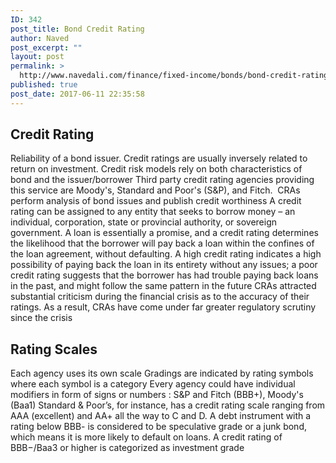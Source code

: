 ```yaml
---
ID: 342
post_title: Bond Credit Rating
author: Naved
post_excerpt: ""
layout: post
permalink: >
  http://www.navedali.com/finance/fixed-income/bonds/bond-credit-rating
published: true
post_date: 2017-06-11 22:35:58
---
```

<h2>Credit Rating</h2>
Reliability of a bond issuer. Credit ratings are usually inversely related to return on investment. Credit risk models rely on both characteristics of bond and the issuer/borrower Third party credit rating agencies providing this service are Moody's, Standard and Poor's (S&amp;P), and Fitch.  CRAs perform analysis of bond issues and publish credit worthiness A credit rating can be assigned to any entity that seeks to borrow money – an individual, corporation, state or provincial authority, or sovereign government. A loan is essentially a promise, and a credit rating determines the likelihood that the borrower will pay back a loan within the confines of the loan agreement, without defaulting. A high credit rating indicates a high possibility of paying back the loan in its entirety without any issues; a poor credit rating suggests that the borrower has had trouble paying back loans in the past, and might follow the same pattern in the future CRAs attracted substantial criticism during the financial crisis as to the accuracy of their ratings. As a result, CRAs have come under far greater regulatory scrutiny since the crisis
<h2>Rating Scales</h2>
Each agency uses its own scale Gradings are indicated by rating symbols where each symbol is a category Every agency could have individual modifiers in form of signs or numbers : S&amp;P and Fitch (BBB+), Moody's (Baa1) Standard &amp; Poor’s, for instance, has a credit rating scale ranging from AAA (excellent) and AA+ all the way to C and D. A debt instrument with a rating below BBB- is considered to be speculative grade or a junk bond, which means it is more likely to default on loans. A credit rating of BBB−/Baa3 or higher is categorized as investment grade